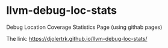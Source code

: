 # llvm-debug-loc-stats
Debug Location Coverage Statistics Page (using githab pages)

The link: https://djolertrk.github.io/llvm-debug-loc-stats/
